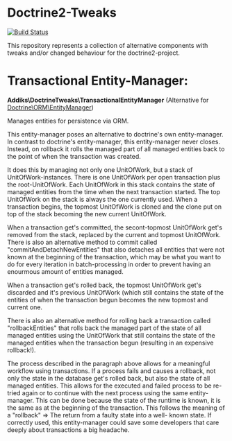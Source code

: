 Doctrine2-Tweaks
===================================

[![Build Status](https://travis-ci.org/addiks/doctrine2_tweaks.svg?branch=master)](https://travis-ci.org/addiks/doctrine2_tweaks)

This repository represents a collection of alternative components with tweaks and/or changed behaviour for the
doctrine2-project.


# Transactional Entity-Manager:

**Addiks\DoctrineTweaks\TransactionalEntityManager** (Alternative for [Doctrine\ORM\EntityManager](https://github.com/doctrine/doctrine2/blob/master/lib/Doctrine/ORM/EntityManager.php))

Manages entities for persistence via ORM.

This entity-manager poses an alternative to doctrine's own entity-manager. In contrast to doctrine's entity-manager,
this entity-manager never closes. Instead, on rollback it rolls the managed part of all managed entities back to the
point of when the transaction was created.

It does this by managing not only one UnitOfWork, but a stack of UnitOfWork-instances. There is one UnitOfWork per
open transaction plus the root-UnitOfWork. Each UnitOfWork in this stack contains the state of managed entities from
the time when the next transaction started. The top UnitOfWork on the stack is always the one currently used. When a
transaction begins, the topmost UnitOfWork is cloned and the clone put on top of the stack becoming the new current
UnitOfWork.

When a transaction get's committed, the secont-topmost UnitOfWork get's removed from the stack, replaced by the
current and topmost UnitOfWork. There is also an alternative method to commit called "commitAndDetachNewEntities"
that also detaches all entities that were not known at the beginning of the transaction, which may be what you want
to do for every iteration in batch-processing in order to prevent having an enourmous amount of entities managed.

When a transaction get's rolled back, the topmost UnitOfWork get's discarded and it's previous UnitOfWork (which
still contains the state of the entities of  when the transaction begun becomes the new topmost and current one.

There is also an alternative method for rolling back a transaction called "rollbackEntities" that rolls back the
managed part of the state of all managed entities using the UnitOfWork that still contains the state of the managed
entities when the transaction begun (resulting in an expensive rollback!).

The process described in the paragraph above allows for a meaningful workflow using transactions. If a process fails
and causes a rollback, not only the state in the database get's rolled back, but also the state of all managed
entities. This allows for the executed and failed process to be re-tried again or to continue with the next process
using the same entity-manager. This can be done because the state of the runtime is known, it is the same as at the
beginning of the transaction. This follows the meaning of a "rollback" => The return from a faulty state into a well-
known state. If correctly used, this entity-manager could save some developers that care deeply about transactions a
big headache.
